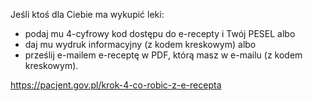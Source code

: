 Jeśli ktoś dla Ciebie ma wykupić leki:

- podaj mu 4-cyfrowy kod dostępu do e-recepty i Twój PESEL albo
- daj mu wydruk informacyjny (z kodem kreskowym) albo
- prześlij e-mailem e-receptę w PDF, którą masz w e-mailu (z kodem kreskowym).

https://pacjent.gov.pl/krok-4-co-robic-z-e-recepta

